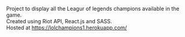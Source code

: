 Project to display all the Leagur of legends champions available in the game.<br/>
Created using Riot API, React.js and SASS.<br/>
Hosted at https://lolchampions1.herokuapp.com/
